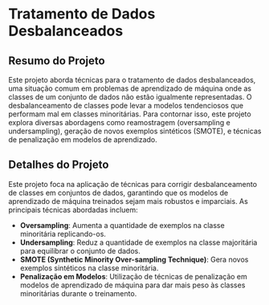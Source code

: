 # Tratamento de Dados Desbalanceados

## Resumo do Projeto

Este projeto aborda técnicas para o tratamento de dados desbalanceados, uma situação comum em problemas de aprendizado de máquina onde as classes de um conjunto de dados não estão igualmente representadas. O desbalanceamento de classes pode levar a modelos tendenciosos que performam mal em classes minoritárias. Para contornar isso, este projeto explora diversas abordagens como reamostragem (oversampling e undersampling), geração de novos exemplos sintéticos (SMOTE), e técnicas de penalização em modelos de aprendizado.


## Detalhes do Projeto

Este projeto foca na aplicação de técnicas para corrigir desbalanceamento de classes em conjuntos de dados, garantindo que os modelos de aprendizado de máquina treinados sejam mais robustos e imparciais. As principais técnicas abordadas incluem:

- **Oversampling**: Aumenta a quantidade de exemplos na classe minoritária replicando-os.
- **Undersampling**: Reduz a quantidade de exemplos na classe majoritária para equilibrar o conjunto de dados.
- **SMOTE (Synthetic Minority Over-sampling Technique)**: Gera novos exemplos sintéticos na classe minoritária.
- **Penalização em Modelos**: Utilização de técnicas de penalização em modelos de aprendizado de máquina para dar mais peso às classes minoritárias durante o treinamento.
